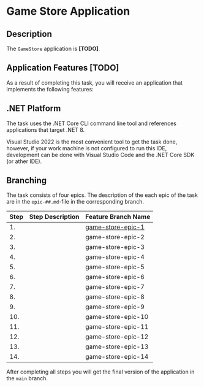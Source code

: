 # Game Store Application

## Description

The `GameStore` application is **[TODO]**.

## Application Features **[TODO]**

As a result of completing this task, you will receive an application that implements the following features:

## .NET Platform
The task uses the .NET Core CLI command line tool and references applications that target .NET 8.

Visual Studio 2022 is the most convenient tool to get the task done, however, if your work machine is not configured to run this IDE, development can be done with Visual Studio Code and the .NET Core SDK (or ather IDE).

## Branching

The task consists of four epics. The description of the each epic of the task are in the `epic-##.md`-file in the corresponding branch.

| Step | Step Description | Feature Branch Name |
| ------ | ------ | ------ |
| 1. |  | [game-store-epic-1](epic-01.md) |
| 2. |  | game-store-epic-2 |
| 3. |  | game-store-epic-3 |
| 4. |  | game-store-epic-4 |
| 5. |  | game-store-epic-5 |
| 6. |  | game-store-epic-6 |
| 7. |  | game-store-epic-7 |
| 8. |  | game-store-epic-8 |
| 9. |  | game-store-epic-9 |
| 10. |  | game-store-epic-10 |
| 11. |  | game-store-epic-11 |
| 12. |  | game-store-epic-12 |
| 13. |  | game-store-epic-13 |
| 14. |  | game-store-epic-14 |

After completing all steps you will get the final version of the application in the `main` branch.